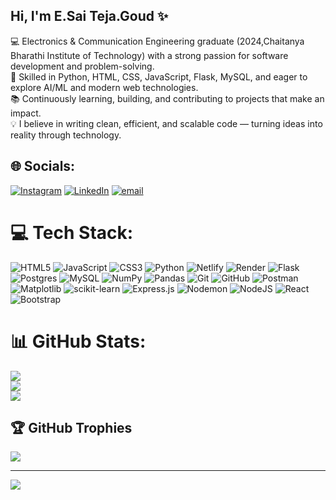 ## Hi, I'm E.Sai Teja.Goud ✨

💻 Electronics & Communication Engineering graduate (2024,Chaitanya Bharathi Institute of Technology) with a strong passion for software development and problem-solving.<br/>
🚀 Skilled in Python, HTML, CSS, JavaScript, Flask, MySQL, and eager to explore AI/ML and modern web technologies.<br/>
📚 Continuously learning, building, and contributing to projects that make an impact.<br/>
💡 I believe in writing clean, efficient, and scalable code — turning ideas into reality through technology.



## 🌐 Socials:
[![Instagram](https://img.shields.io/badge/Instagram-%23E4405F.svg?logo=Instagram&logoColor=white)](https://instagram.com/goud_est01) [![LinkedIn](https://img.shields.io/badge/LinkedIn-%230077B5.svg?logo=linkedin&logoColor=white)](https://linkedin.com/in/esaiteja) [![email](https://img.shields.io/badge/Email-D14836?logo=gmail&logoColor=white)](mailto:esaiteja2358@gmail.com) 

# 💻 Tech Stack:
![HTML5](https://img.shields.io/badge/html5-%23E34F26.svg?style=flat-square&logo=html5&logoColor=white) ![JavaScript](https://img.shields.io/badge/javascript-%23323330.svg?style=flat-square&logo=javascript&logoColor=%23F7DF1E) ![CSS3](https://img.shields.io/badge/css3-%231572B6.svg?style=flat-square&logo=css3&logoColor=white) ![Python](https://img.shields.io/badge/python-3670A0?style=flat-square&logo=python&logoColor=ffdd54) ![Netlify](https://img.shields.io/badge/netlify-%23000000.svg?style=flat-square&logo=netlify&logoColor=#00C7B7) ![Render](https://img.shields.io/badge/Render-%46E3B7.svg?style=flat-square&logo=render&logoColor=white) ![Flask](https://img.shields.io/badge/flask-%23000.svg?style=flat-square&logo=flask&logoColor=white) ![Postgres](https://img.shields.io/badge/postgres-%23316192.svg?style=flat-square&logo=postgresql&logoColor=white) ![MySQL](https://img.shields.io/badge/mysql-4479A1.svg?style=flat-square&logo=mysql&logoColor=white) ![NumPy](https://img.shields.io/badge/numpy-%23013243.svg?style=flat-square&logo=numpy&logoColor=white) ![Pandas](https://img.shields.io/badge/pandas-%23150458.svg?style=flat-square&logo=pandas&logoColor=white) ![Git](https://img.shields.io/badge/git-%23F05033.svg?style=flat-square&logo=git&logoColor=white) ![GitHub](https://img.shields.io/badge/github-%23121011.svg?style=flat-square&logo=github&logoColor=white) ![Postman](https://img.shields.io/badge/Postman-FF6C37?style=flat-square&logo=postman&logoColor=white) ![Matplotlib](https://img.shields.io/badge/Matplotlib-%23ffffff.svg?style=flat-square&logo=Matplotlib&logoColor=black) ![scikit-learn](https://img.shields.io/badge/scikit--learn-%23F7931E.svg?style=flat-square&logo=scikit-learn&logoColor=white) ![Express.js](https://img.shields.io/badge/express.js-%23404d59.svg?style=flat-square&logo=express&logoColor=%2361DAFB) ![Nodemon](https://img.shields.io/badge/NODEMON-%23323330.svg?style=flat-square&logo=nodemon&logoColor=%BBDEAD) ![NodeJS](https://img.shields.io/badge/node.js-6DA55F?style=flat-square&logo=node.js&logoColor=white) ![React](https://img.shields.io/badge/react-%2320232a.svg?style=flat-square&logo=react&logoColor=%2361DAFB) ![Bootstrap](https://img.shields.io/badge/bootstrap-%238511FA.svg?style=flat-square&logo=bootstrap&logoColor=white)
# 📊 GitHub Stats:
![](https://github-readme-stats.vercel.app/api?username=ESaiTeja1303&theme=merko&hide_border=false&include_all_commits=false&count_private=false)<br/>
![](https://nirzak-streak-stats.vercel.app/?user=ESaiTeja1303&theme=merko&hide_border=false)<br/>
![](https://github-readme-stats.vercel.app/api/top-langs/?username=ESaiTeja1303&theme=merko&hide_border=false&include_all_commits=false&count_private=false&layout=compact)

## 🏆 GitHub Trophies
![](https://github-profile-trophy.vercel.app/?username=ESaiTeja1303&theme=transparent&no-frame=true&no-bg=true&margin-w=4)

---
[![](https://visitcount.itsvg.in/api?id=ESaiTeja1303&icon=4&color=11)](https://visitcount.itsvg.in)

<!-- Proudly created with GPRM ( https://gprm.itsvg.in ) -->
